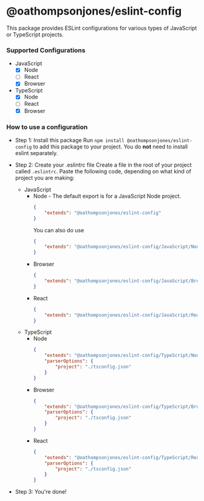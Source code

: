 # @oathompsonjones/eslint-config

This package provides ESLint configurations for various types of JavaScript or TypeScript projects.

### Supported Configurations
- JavaScript
    - [x] Node
    - [ ] React
    - [x] Browser
- TypeScript
    - [x] Node
    - [ ] React
    - [x] Browser

### How to use a configuration
- Step 1: Install this package
    Run `npm install @oathompsonjones/eslint-config` to add this package to your project. You do **not** need to install eslint separately.

- Step 2: Create your .eslintrc file
    Create a file in the root of your project called `.eslintrc`.
    Paste the following code, depending on what kind of project you are making:
    - JavaScript
        - Node - The default export is for a JavaScript Node project.
            ```json
            {
                "extends": "@oathompsonjones/eslint-config"
            }
            ```
            You can also do use
            ```json
            {
                "extends": "@oathompsonjones/eslint-config/JavaScript/Node"
            }
            ```
        - Browser
            ```json
            {
                "extends": "@oathompsonjones/eslint-config/JavaScript/Browser"
            }
            ```
        - React
            ```json
            {
                "extends": "@oathompsonjones/eslint-config/JavaScript/React"
            }
            ```
    - TypeScript
        - Node
            ```json
            {
                "extends": "@oathompsonjones/eslint-config/TypeScript/Node",
                "parserOptions": {
                    "project": "./tsconfig.json"
                }
            }
            ```
        - Browser
            ```json
            {
                "extends": "@oathompsonjones/eslint-config/TypeScript/Browser",
                "parserOptions": {
                    "project": "./tsconfig.json"
                }
            }
            ```
        - React
            ```json
            {
                "extends": "@oathompsonjones/eslint-config/TypeScript/React",
                "parserOptions": {
                    "project": "./tsconfig.json"
                }
            }
            ```

- Step 3: You're done!
